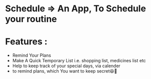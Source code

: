 # Schedule => An App, To Schedule your routine
# Features :
   * Remind Your Plans
   * Make A Quick Temporary List i.e. shopping list, medicines list etc
   * Help to keep track of your special days, via calender
   * to remind plans, which You want to keep secret😆🤫
